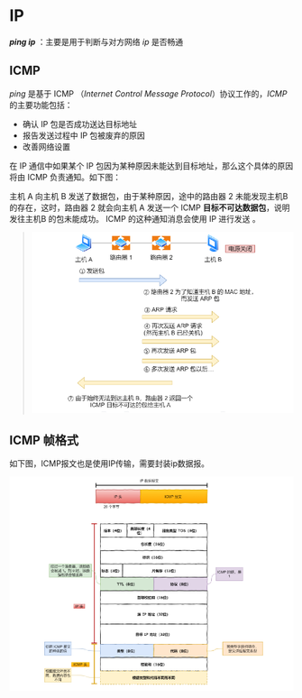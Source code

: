 # IP 

 ***ping  ip***  ：主要是用于判断与对方网络 *ip* 是否畅通

 ## ICMP

*ping* 是基于 ICMP （*Internet Control Message Protocol*）协议工作的，*ICMP* 的主要功能包括：

+ 确认 IP 包是否成功送达目标地址
+ 报告发送过程中 IP 包被废弃的原因
+ 改善网络设置

在 IP 通信中如果某个 IP 包因为某种原因未能达到目标地址，那么这个具体的原因将由 ICMP 负责通知。如下图：

主机 A 向主机 B 发送了数据包，由于某种原因，途中的路由器 2 未能发现主机B 的存在，这时，路由器 2 就会向主机 A 发送一个 ICMP **目标不可达数据包**，说明发往主机B 的包未能成功。 ICMP 的这种通知消息会使用 IP 进行发送 。

> ![](./image/ICMP.jpg) 

## ICMP 帧格式

如下图，ICMP报文也是使用IP传输，需要封装ip数据报。

![](./image/ICMP_2.jpg)

